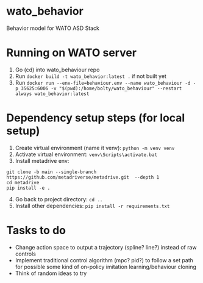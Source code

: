 # wato_behavior
Behavior model for WATO ASD Stack

# Running on WATO server
1. Go (cd) into wato_behaviour repo
2. Run `docker build -t wato_behavior:latest .` if not built yet
3. Run `docker run --env-file=behaviour.env --name wato_behaviour -d -p 35625:6006 -v "$(pwd):/home/bolty/wato_behaviour" --restart always wato_behavior:latest`

# Dependency setup steps (for local setup)
1. Create virtual environment (name it venv): `python -m venv venv`
2. Activate virtual environment: `venv\Scripts\activate.bat`
3. Install metadrive env: 
```
git clone -b main --single-branch https://github.com/metadriverse/metadrive.git  --depth 1
cd metadrive
pip install -e .
```
4. Go back to project directory: `cd ..`
4. Install other dependencies: `pip install -r requirements.txt`

# Tasks to do 
- Change action space to output a trajectory (spline? line?) instead of raw controls
- Implement traditional control algorithm (mpc? pid?) to follow a set path for possible some kind of on-policy imitation learning/behaviour cloning
- Think of random ideas to try
